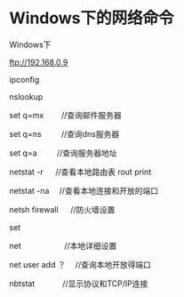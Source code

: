 # Windows下的网络命令


Windows下

ftp://192.168.0.9

ipconfig

nslookup

set q=mx &emsp;&emsp;//查询邮件服务器

set q=ns &emsp;&emsp; //查询dns服务器

set q=a &emsp;&emsp; //查询服务器地址

netstat -r &emsp;  //查看本地路由表 rout print

netstat -na  &emsp;//查看本地连接和开放的端口

netsh  firewall &emsp; //防火墙设置

set

net  &emsp;&emsp;&emsp; &emsp;&emsp;//本地详细设置

net  user  add ？ &emsp;//查询本地开放得端口

nbtstat  &emsp;&emsp;&emsp; //显示协议和TCP/IP连接

